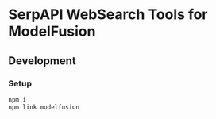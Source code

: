 # SerpAPI WebSearch Tools for ModelFusion

## Development

### Setup

```sh
npm i
npm link modelfusion
```

